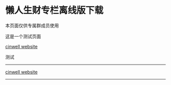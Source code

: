 # 懒人生财专栏离线版下载

本页面仅供专属群成员使用



这是一个测试页面



[cinwell website](https://remhu1p2pr.feishu.cn/base/E6emblhuIauVkNsNFpnczzQAnJc ':include :type=iframe width=100% height=400px')

测试

***

[cinwell website](https://remhu1p2pr.feishu.cn/share/base/dashboard/shrcnZOgWrR82Q77yiIQV99Tdff ':include :type=iframe width=100% height=400px')



***











